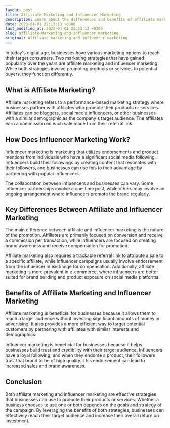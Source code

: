 ```yaml
---
layout: post
title: Affiliate Marketing and Influencer Marketing
description: Learn about the differences and benefits of affiliate marketing and influencer marketing in the financial industry.
date: 2023-04-01 22:13:13 +0300
last_modified_at: 2023-04-01 22:13:13 +0300
slug: affiliate-marketing-and-influencer-marketing
original: Affiliate marketing and influencer marketing
---
```

In today's digital age, businesses have various marketing options to reach their target consumers. Two marketing strategies that have gained popularity over the years are affiliate marketing and influencer marketing. While both strategies involve promoting products or services to potential buyers, they function differently.

## What is Affiliate Marketing?

Affiliate marketing refers to a performance-based marketing strategy where businesses partner with affiliates who promote their products or services. Affiliates can be bloggers, social media influencers, or other businesses with a similar demographic as the company's target audience. The affiliates earn a commission on each sale made from their referral link.

## How Does Influencer Marketing Work?

Influencer marketing is marketing that utilizes endorsements and product mentions from individuals who have a significant social media following. Influencers build their followings by creating content that resonates with their followers, and businesses can use this to their advantage by partnering with popular influencers.

The collaboration between influencers and businesses can vary. Some influencer partnerships involve a one-time post, while others may involve an ongoing arrangement where influencers promote the brand regularly.

## Key Differences Between Affiliate and Influencer Marketing

The main difference between affiliate and influencer marketing is the nature of the promotion. Affiliates are primarily focused on conversion and receive a commission per transaction, while influencers are focused on creating brand awareness and receive compensation for promotion.

Affiliate marketing also requires a trackable referral link to attribute a sale to a specific affiliate, while influencer campaigns usually involve endorsement from the influencer in exchange for compensation. Additionally, affiliate marketing is more prevalent in e-commerce, where influencers are better suited for brand building and product exposure on social media platforms.

## Benefits of Affiliate Marketing and Influencer Marketing

Affiliate marketing is beneficial for businesses because it allows them to reach a larger audience without investing significant amounts of money in advertising. It also provides a more efficient way to target potential customers by partnering with affiliates with similar interests and demographics.

Influencer marketing is beneficial for businesses because it helps businesses build trust and credibility with their target audience. Influencers have a loyal following, and when they endorse a product, their followers trust that brand to be of high quality. This endorsement can lead to increased sales and brand awareness.

## Conclusion

Both affiliate marketing and influencer marketing are effective strategies that businesses can use to promote their products or services. Whether a business chooses to use one or both depends on the goals and strategy of the campaign. By leveraging the benefits of both strategies, businesses can effectively reach their target audience and increase their overall return on investment.